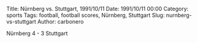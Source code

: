 Title: Nürnberg vs. Stuttgart, 1991/10/11
Date: 1991/10/11 00:00
Category: sports
Tags: football, football scores, Nürnberg, Stuttgart
Slug: nurnberg-vs-stuttgart
Author: carbonero


Nürnberg 4 - 3 Stuttgart
